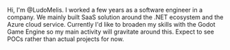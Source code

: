 Hi, I'm @LudoMelis. I worked a few years as a software engineer in a company. We mainly built SaaS solution around the .NET ecosystem and the Azure cloud service.
Currently I'd like to broaden my skills with the Godot Game Engine so my main activity will gravitate around this.
Expect to see POCs rather than actual projects for now.

<!---
- 👋 Hi, I’m @LudoMelis
- 👀 I’m interested in ...
- 🌱 I’m currently learning ...
- 💞️ I’m looking to collaborate on ...
- 📫 How to reach me ...
--->

<!---
LudoMelis/LudoMelis is a ✨ special ✨ repository because its `README.md` (this file) appears on your GitHub profile.
You can click the Preview link to take a look at your changes.
--->
